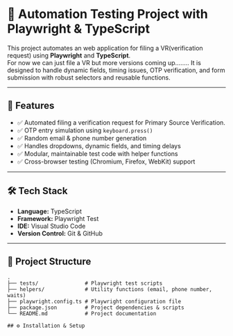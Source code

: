 # 🎯 Automation Testing Project with Playwright & TypeScript

This project automates an web application for filing a VR(verification request) using **Playwright** and **TypeScript**.  
For now we can just file a VR but more versions coming up........
It is designed to handle dynamic fields, timing issues, OTP verification, and form submission with robust selectors and reusable functions.

---

## 🚀 Features

- ✅ Automated filing a verification request for Primary Source Verification.  
- ✅ OTP entry simulation using `keyboard.press()`  
- ✅ Random email & phone number generation  
- ✅ Handles dropdowns, dynamic fields, and timing delays  
- ✅ Modular, maintainable test code with helper functions  
- ✅ Cross-browser testing (Chromium, Firefox, WebKit) support  

---

## 🛠️ Tech Stack

- **Language:** TypeScript  
- **Framework:** Playwright Test  
- **IDE:** Visual Studio Code  
- **Version Control:** Git & GitHub  

---

## 📂 Project Structure

```plaintext
.
├── tests/               # Playwright test scripts
├── helpers/             # Utility functions (email, phone number, waits)
├── playwright.config.ts # Playwright configuration file
├── package.json         # Project dependencies & scripts
└── README.md            # Project documentation

## ⚙️ Installation & Setup
